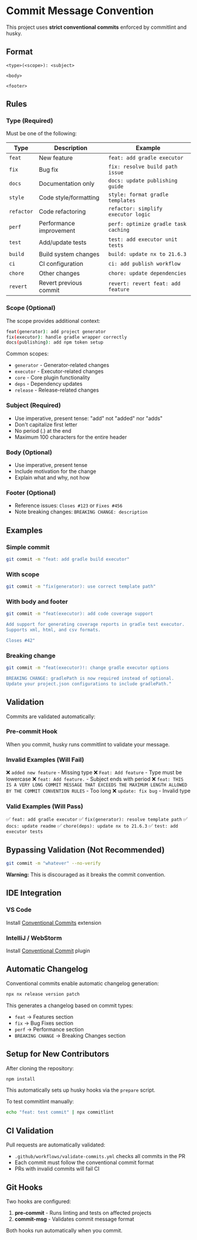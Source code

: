 # Commit Message Convention

This project uses **strict conventional commits** enforced by commitlint and husky.

## Format

```
<type>(<scope>): <subject>

<body>

<footer>
```

## Rules

### Type (Required)
Must be one of the following:

| Type | Description | Example |
|------|-------------|---------|
| `feat` | New feature | `feat: add gradle executor` |
| `fix` | Bug fix | `fix: resolve build path issue` |
| `docs` | Documentation only | `docs: update publishing guide` |
| `style` | Code style/formatting | `style: format gradle templates` |
| `refactor` | Code refactoring | `refactor: simplify executor logic` |
| `perf` | Performance improvement | `perf: optimize gradle task caching` |
| `test` | Add/update tests | `test: add executor unit tests` |
| `build` | Build system changes | `build: update nx to 21.6.3` |
| `ci` | CI configuration | `ci: add publish workflow` |
| `chore` | Other changes | `chore: update dependencies` |
| `revert` | Revert previous commit | `revert: revert feat: add feature` |

### Scope (Optional)
The scope provides additional context:

```bash
feat(generator): add project generator
fix(executor): handle gradle wrapper correctly
docs(publishing): add npm token setup
```

Common scopes:
- `generator` - Generator-related changes
- `executor` - Executor-related changes
- `core` - Core plugin functionality
- `deps` - Dependency updates
- `release` - Release-related changes

### Subject (Required)
- Use imperative, present tense: "add" not "added" nor "adds"
- Don't capitalize first letter
- No period (.) at the end
- Maximum 100 characters for the entire header

### Body (Optional)
- Use imperative, present tense
- Include motivation for the change
- Explain what and why, not how

### Footer (Optional)
- Reference issues: `Closes #123` or `Fixes #456`
- Note breaking changes: `BREAKING CHANGE: description`

## Examples

### Simple commit
```bash
git commit -m "feat: add gradle build executor"
```

### With scope
```bash
git commit -m "fix(generator): use correct template path"
```

### With body and footer
```bash
git commit -m "feat(executor): add code coverage support

Add support for generating coverage reports in gradle test executor.
Supports xml, html, and csv formats.

Closes #42"
```

### Breaking change
```bash
git commit -m "feat(executor)!: change gradle executor options

BREAKING CHANGE: gradlePath is now required instead of optional.
Update your project.json configurations to include gradlePath."
```

## Validation

Commits are validated automatically:

### Pre-commit Hook
When you commit, husky runs commitlint to validate your message.

### Invalid Examples (Will Fail)

❌ `added new feature` - Missing type
❌ `Feat: Add feature` - Type must be lowercase
❌ `feat: Add feature.` - Subject ends with period
❌ `feat: THIS IS A VERY LONG COMMIT MESSAGE THAT EXCEEDS THE MAXIMUM LENGTH ALLOWED BY THE COMMIT CONVENTION RULES` - Too long
❌ `update: fix bug` - Invalid type

### Valid Examples (Will Pass)

✅ `feat: add gradle executor`
✅ `fix(generator): resolve template path`
✅ `docs: update readme`
✅ `chore(deps): update nx to 21.6.3`
✅ `test: add executor tests`

## Bypassing Validation (Not Recommended)

```bash
git commit -m "whatever" --no-verify
```

**Warning:** This is discouraged as it breaks the commit convention.

## IDE Integration

### VS Code
Install [Conventional Commits](https://marketplace.visualstudio.com/items?itemName=vivaxy.vscode-conventional-commits) extension

### IntelliJ / WebStorm
Install [Conventional Commit](https://plugins.jetbrains.com/plugin/13389-conventional-commit) plugin

## Automatic Changelog

Conventional commits enable automatic changelog generation:

```bash
npx nx release version patch
```

This generates a changelog based on commit types:
- `feat` → Features section
- `fix` → Bug Fixes section
- `perf` → Performance section
- `BREAKING CHANGE` → Breaking Changes section

## Setup for New Contributors

After cloning the repository:

```bash
npm install
```

This automatically sets up husky hooks via the `prepare` script.

To test commitlint manually:

```bash
echo "feat: test commit" | npx commitlint
```

## CI Validation

Pull requests are automatically validated:
- `.github/workflows/validate-commits.yml` checks all commits in the PR
- Each commit must follow the conventional commit format
- PRs with invalid commits will fail CI

## Git Hooks

Two hooks are configured:

1. **pre-commit** - Runs linting and tests on affected projects
2. **commit-msg** - Validates commit message format

Both hooks run automatically when you commit.
